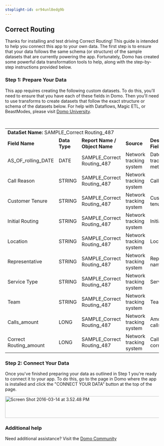 ```yaml
---
stoplight-id: or94unl8edg9b
---
```


<div class="col-md-12 content-panel">
                <h2>Correct Routing</h2>
                <p></p><p>Thanks for installing and test driving <span id="title">Correct Routing</span>! This guide is intended to help you connect this app to your own data. The first step is to ensure that your data follows the same schema (or structure) of the sample datasets that are currently powering the app. Fortunately, Domo has created some powerful data transformation tools to help, along with the step-by-step instructions provided below.</p><div class="doc-row" id="Step%201:%20Identify%20Required%20Data%20Fields"><h3 class="doc-row-title">Step 1: Prepare Your Data</h3><div class="small-pad-bottom"><p>This app requires creating the following custom datasets. To do this, you'll need to ensure that you have each of these fields in Domo. Then you'll need to use transforms to create datasets that follow the exact structure or schema of the datasets below. For help with Dataflows, Magic ETL, or BeastModes, please visit <a href="https://university.domo.com/" target="_blank">Domo University</a>.</p></div>
                <br>
                <div id="custom-data-container"><table id="SAMPLE_Correct-Routing_487"><tbody><tr><td colspan="6"><strong>DataSet Name:</strong> <span class="value">SAMPLE_Correct Routing_487</span></td></tr><!--tr>    <td colspan="6"></td></tr--><tr><td><strong>Field Name</strong></td><td><strong>Data Type</strong></td><td><strong>Report Name / Object Name</strong></td><td><strong>Source </strong></td><td colspan="2"><strong>Description of Field</strong></td></tr><tr><td>AS_OF_rolling_DATE</td><td>DATE</td><td>SAMPLE_Correct Routing_487</td><td>Network tracking system</td><td colspan="2">Date of tracked metrics</td></tr><tr><td>Call Reason</td><td>STRING</td><td>SAMPLE_Correct Routing_487</td><td>Network tracking system</td><td colspan="2">Call reason</td></tr><tr><td>Customer Tenure</td><td>STRING</td><td>SAMPLE_Correct Routing_487</td><td>Network tracking system</td><td colspan="2">Customer tenure</td></tr><tr><td>Initial Routing</td><td>STRING</td><td>SAMPLE_Correct Routing_487</td><td>Network tracking system</td><td colspan="2">Initial Routing</td></tr><tr><td>Location</td><td>STRING</td><td>SAMPLE_Correct Routing_487</td><td>Network tracking system</td><td colspan="2">Location</td></tr><tr><td>Representative</td><td>STRING</td><td>SAMPLE_Correct Routing_487</td><td>Network tracking system</td><td colspan="2">Representative name</td></tr><tr><td>Service Type</td><td>STRING</td><td>SAMPLE_Correct Routing_487</td><td>Network tracking system</td><td colspan="2">Service type</td></tr><tr><td>Team</td><td>STRING</td><td>SAMPLE_Correct Routing_487</td><td>Network tracking system</td><td colspan="2">Team name</td></tr><tr><td>Calls_amount</td><td>LONG</td><td>SAMPLE_Correct Routing_487</td><td>Network tracking system</td><td colspan="2">Amount of calls</td></tr><tr><td>Correct Routing_amount</td><td>LONG</td><td>SAMPLE_Correct Routing_487</td><td>Network tracking system</td><td colspan="2">Calls routed correctly</td></tr></tbody></table><div class="doc-row medium-pad-top">
                <h3 class="doc-row-title">Step 2: Connect Your Data</h3>
                <div class="small-pad-bottom">
                    <p>Once you've finished preparing your data as outlined in Step 1 you're ready to connect it to your app. To do this, go to the page in Domo where the app is installed and click the "CONNECT YOUR DATA" button at the top of the page.</p>
                    <p class="small-pad">
                    <img class="alignnone size-full wp-image-1207" src="https://s3.amazonaws.com/development.domo.com/wp-content/uploads/2016/03/14155707/Screen-Shot-2016-03-14-at-3.52.48-PM1.png" alt="Screen Shot 2016-03-14 at 3.52.48 PM" width="1158" height="71">
                    </p>
                    <div id="ooyalaplayer-IyYTc1MjE61NwLdtrxXvZuhH-dSGbWnR" class="ooyalaplayer"></div>
                    <script>
                        OO.ready(function() {
                            OO.Player.create("ooyalaplayer-IyYTc1MjE61NwLdtrxXvZuhH-dSGbWnR", "IyYTc1MjE61NwLdtrxXvZuhH-dSGbWnR", {
                                height: 380
                            });
                        });
                    </script>
                </div>
                <h3 class="doc-row-title">Additional help</h3>
                <div class="small-pad-bottom">
                    <p>Need additional assistance? Visit the <a href="https://dojo.domo.com">Domo Community</a></p>
                </div>
            </div></div></div><p></p>            </div>
